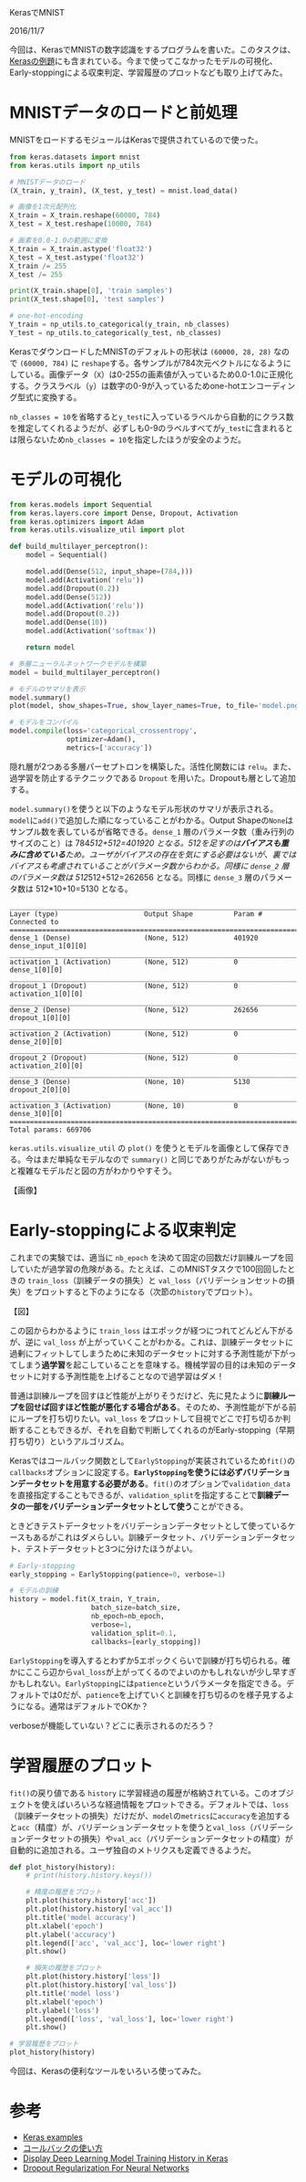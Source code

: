 KerasでMNIST

2016/11/7

今回は、KerasでMNISTの数字認識をするプログラムを書いた。このタスクは、[Kerasの例題](https://github.com/fchollet/keras/blob/master/examples/mnist_mlp.py)にも含まれている。今まで使ってこなかったモデルの可視化、Early-stoppingによる収束判定、学習履歴のプロットなども取り上げてみた。

# MNISTデータのロードと前処理

MNISTをロードするモジュールはKerasで提供されているので使った。

```python
from keras.datasets import mnist
from keras.utils import np_utils

# MNISTデータのロード
(X_train, y_train), (X_test, y_test) = mnist.load_data()

# 画像を1次元配列化
X_train = X_train.reshape(60000, 784)
X_test = X_test.reshape(10000, 784)

# 画素を0.0-1.0の範囲に変換
X_train = X_train.astype('float32')
X_test = X_test.astype('float32')
X_train /= 255
X_test /= 255

print(X_train.shape[0], 'train samples')
print(X_test.shape[0], 'test samples')

# one-hot-encoding
Y_train = np_utils.to_categorical(y_train, nb_classes)
Y_test = np_utils.to_categorical(y_test, nb_classes)

```

KerasでダウンロードしたMNISTのデフォルトの形状は `(60000, 28, 28)` なので `(60000, 784)` に `reshape`する。各サンプルが784次元ベクトルになるようにしている。画像データ（`X`）は0-255の画素値が入っているため0.0-1.0に正規化する。クラスラベル（`y`）は数字の0-9が入っているためone-hotエンコーディング型式に変換する。

`nb_classes = 10`を省略すると`y_test`に入っているラベルから自動的にクラス数を推定してくれるようだが、必ずしも0-9のラベルすべてが`y_test`に含まれるとは限らないため`nb_classes = 10`を指定したほうが安全のようだ。

# モデルの可視化

```python
from keras.models import Sequential
from keras.layers.core import Dense, Dropout, Activation
from keras.optimizers import Adam
from keras.utils.visualize_util import plot

def build_multilayer_perceptron():
    model = Sequential()

    model.add(Dense(512, input_shape=(784,)))
    model.add(Activation('relu'))
    model.add(Dropout(0.2))
    model.add(Dense(512))
    model.add(Activation('relu'))
    model.add(Dropout(0.2))
    model.add(Dense(10))
    model.add(Activation('softmax'))

    return model

# 多層ニューラルネットワークモデルを構築
model = build_multilayer_perceptron()

# モデルのサマリを表示
model.summary()
plot(model, show_shapes=True, show_layer_names=True, to_file='model.png')

# モデルをコンパイル
model.compile(loss='categorical_crossentropy',
              optimizer=Adam(),
              metrics=['accuracy'])
```

隠れ層が2つある多層パーセプトロンを構築した。活性化関数には `relu`。また、過学習を防止するテクニックである `Dropout` を用いた。Dropoutも層として追加する。

`model.summary()`を使うと以下のようなモデル形状のサマリが表示される。`model`に`add()`で追加した順になっていることがわかる。Output Shapeの`None`はサンプル数を表しているが省略できる。`dense_1` 層のパラメータ数（重み行列のサイズのこと）は 784*512+512=401920 となる。512を足すのは**バイアスも重みに含めている**ため。ユーザがバイアスの存在を気にする必要はないが、裏ではバイアスも考慮されていることがパラメータ数からわかる。同様に `dense_2` 層のパラメータ数は 512*512+512=262656 となる。同様に `dense_3` 層のパラメータ数は 512*10+10=5130 となる。

```text
____________________________________________________________________________________________________
Layer (type)                     Output Shape          Param #     Connected to
====================================================================================================
dense_1 (Dense)                  (None, 512)           401920      dense_input_1[0][0]
____________________________________________________________________________________________________
activation_1 (Activation)        (None, 512)           0           dense_1[0][0]
____________________________________________________________________________________________________
dropout_1 (Dropout)              (None, 512)           0           activation_1[0][0]
____________________________________________________________________________________________________
dense_2 (Dense)                  (None, 512)           262656      dropout_1[0][0]
____________________________________________________________________________________________________
activation_2 (Activation)        (None, 512)           0           dense_2[0][0]
____________________________________________________________________________________________________
dropout_2 (Dropout)              (None, 512)           0           activation_2[0][0]
____________________________________________________________________________________________________
dense_3 (Dense)                  (None, 10)            5130        dropout_2[0][0]
____________________________________________________________________________________________________
activation_3 (Activation)        (None, 10)            0           dense_3[0][0]
====================================================================================================
Total params: 669706
```

`keras.utils.visualize_util` の `plot()` を使うとモデルを画像として保存できる。今はまだ単純なモデルなので `summary()` と同じでありがたみがないがもっと複雑なモデルだと図の方がわかりやすそう。

【画像】

# Early-stoppingによる収束判定

これまでの実験では、適当に `nb_epoch` を決めて固定の回数だけ訓練ループを回していたが過学習の危険がある。たとえば、このMNISTタスクで100回回したときの `train_loss`（訓練データの損失）と `val_loss`（バリデーションセットの損失）をプロットすると下のようになる（次節の`history`でプロット）。

【図】

この図からわかるように `train_loss` はエポックが経つにつれてどんどん下がるが、逆に `val_loss` が上がっていくことがわかる。これは、訓練データセットに過剰にフィットしてしまうために未知のデータセットに対する予測性能が下がってしまう**過学習**を起こしていることを意味する。機械学習の目的は未知のデータセットに対する予測性能を上げることなので過学習はダメ！

普通は訓練ループを回すほど性能が上がりそうだけど、先に見たように**訓練ループを回せば回すほど性能が悪化する場合がある**。そのため、予測性能が下がる前にループを打ち切りたい。`val_loss` をプロットして目視でどこで打ち切るか判断することもできるが、それを自動で判断してくれるのがEarly-stopping（早期打ち切り）というアルゴリズム。

Kerasではコールバック関数として`EarlyStopping`が実装されているため`fit()`の`callbacks`オプションに設定する。**`EarlyStopping`を使うには必ずバリデーションデータセットを用意する必要がある**。`fit()`のオプションで`validation_data`を直接指定することもできるが、`validation_split`を指定することで**訓練データの一部をバリデーションデータセットとして使う**ことができる。

ときどきテストデータセットをバリデーションデータセットとして使っているケースもあるがこれはダメらしい。訓練データセット、バリデーションデータセット、テストデータセットと3つに分けたほうがよい。

```python
# Early-stopping
early_stopping = EarlyStopping(patience=0, verbose=1)

# モデルの訓練
history = model.fit(X_train, Y_train,
                    batch_size=batch_size,
                    nb_epoch=nb_epoch,
                    verbose=1,
                    validation_split=0.1,
                    callbacks=[early_stopping])
```

`EarlyStopping`を導入するとわずか5エポックくらいで訓練が打ち切られる。確かにここら辺から`val_loss`が上がってくるのでよいのかもしれないが少し早すぎかもしれない。`EarlyStopping`には`patience`というパラメータを指定できる。デフォルトでは0だが、`patience`を上げていくと訓練を打ち切るのを様子見するようになる。通常はデフォルトでOKか？

verboseが機能していない？どこに表示されるのだろう？

# 学習履歴のプロット

`fit()`の戻り値である `history` に学習経過の履歴が格納されている。このオブジェクトを使えばいろいろな経過情報をプロットできる。デフォルトでは、`loss`（訓練データセットの損失）だけだが、`model`の`metrics`に`accuracy`を追加すると`acc`（精度）が、バリデーションデータセットを使うと`val_loss`（バリデーションデータセットの損失）や`val_acc`（バリデーションデータセットの精度）が自動的に追加される。ユーザ独自のメトリクスも定義できるようだ。

```python
def plot_history(history):
    # print(history.history.keys())

    # 精度の履歴をプロット
    plt.plot(history.history['acc'])
    plt.plot(history.history['val_acc'])
    plt.title('model accuracy')
    plt.xlabel('epoch')
    plt.ylabel('accuracy')
    plt.legend(['acc', 'val_acc'], loc='lower right')
    plt.show()

    # 損失の履歴をプロット
    plt.plot(history.history['loss'])
    plt.plot(history.history['val_loss'])
    plt.title('model loss')
    plt.xlabel('epoch')
    plt.ylabel('loss')
    plt.legend(['loss', 'val_loss'], loc='lower right')
    plt.show()

# 学習履歴をプロット
plot_history(history)
```

今回は、Kerasの便利なツールをいろいろ使ってみた。

# 参考

- [Keras examples](https://github.com/fchollet/keras/blob/master/examples/mnist_mlp.py)
- [コールバックの使い方](https://keras.io/ja/callbacks/)
- [Display Deep Learning Model Training History in Keras](http://machinelearningmastery.com/display-deep-learning-model-training-history-in-keras/)
- [Dropout Regularization For Neural Networks](http://machinelearningmastery.com/dropout-regularization-deep-learning-models-keras/)
